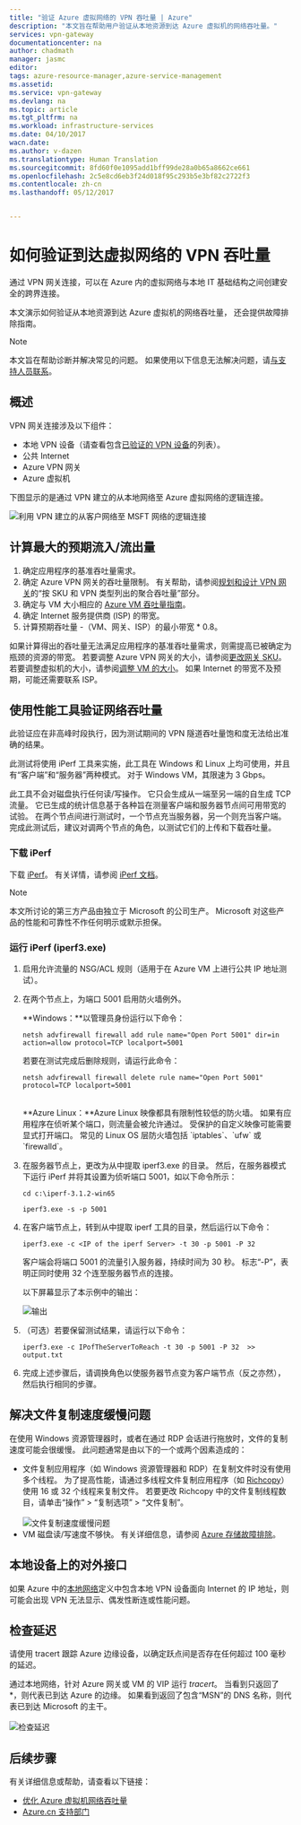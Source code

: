 ```yaml
---
title: "验证 Azure 虚拟网络的 VPN 吞吐量 | Azure"
description: "本文旨在帮助用户验证从本地资源到达 Azure 虚拟机的网络吞吐量。"
services: vpn-gateway
documentationcenter: na
author: chadmath
manager: jasmc
editor: 
tags: azure-resource-manager,azure-service-management
ms.assetid: 
ms.service: vpn-gateway
ms.devlang: na
ms.topic: article
ms.tgt_pltfrm: na
ms.workload: infrastructure-services
ms.date: 04/10/2017
wacn.date: 
ms.author: v-dazen
ms.translationtype: Human Translation
ms.sourcegitcommit: 8fd60f0e1095add1bff99de28a0b65a8662ce661
ms.openlocfilehash: 2c5e8cd6eb3f24d018f95c293b5e3bf82c2722f3
ms.contentlocale: zh-cn
ms.lasthandoff: 05/12/2017


---
```

# <a name="how-to-validate-vpn-throughput-to-a-virtual-network"></a>如何验证到达虚拟网络的 VPN 吞吐量

通过 VPN 网关连接，可以在 Azure 内的虚拟网络与本地 IT 基础结构之间创建安全的跨界连接。

本文演示如何验证从本地资源到达 Azure 虚拟机的网络吞吐量， 还会提供故障排除指南。

>[!NOTE]
>本文旨在帮助诊断并解决常见的问题。 如果使用以下信息无法解决问题，请[与支持人员联系](https://www.azure.cn/support/contact/)。
>
>

## <a name="overview"></a>概述

VPN 网关连接涉及以下组件：

- 本地 VPN 设备（请查看包含[已验证的 VPN 设备](vpn-gateway-about-vpn-devices.md#devicetable)的列表）。
- 公共 Internet
- Azure VPN 网关
- Azure 虚拟机

下图显示的是通过 VPN 建立的从本地网络至 Azure 虚拟网络的逻辑连接。

![利用 VPN 建立的从客户网络至 MSFT 网络的逻辑连接](./media/vpn-gateway-validate-throughput-to-vnet/VPNPerf.png)

## <a name="calculate-the-maximum-expected-ingressegress"></a>计算最大的预期流入/流出量

1.    确定应用程序的基准吞吐量需求。
2.    确定 Azure VPN 网关的吞吐量限制。 有关帮助，请参阅[规划和设计 VPN 网关](vpn-gateway-plan-design.md)的“按 SKU 和 VPN 类型列出的聚合吞吐量”部分。
3.    确定与 VM 大小相应的 [Azure VM 吞吐量指南](../virtual-machines/virtual-machines-windows-sizes.md)。
4.    确定 Internet 服务提供商 (ISP) 的带宽。
5.    计算预期吞吐量 -（VM、网关、ISP）的最小带宽 * 0.8。

如果计算得出的吞吐量无法满足应用程序的基准吞吐量需求，则需提高已被确定为瓶颈的资源的带宽。 若要调整 Azure VPN 网关的大小，请参阅[更改网关 SKU](vpn-gateway-about-vpn-gateway-settings.md#gwsku)。 若要调整虚拟机的大小，请参阅[调整 VM 的大小](../virtual-machines/virtual-machines-windows-resize-vm.md)。 如果 Internet 的带宽不及预期，可能还需要联系 ISP。

## <a name="validate-network-throughput-by-using-performance-tools"></a>使用性能工具验证网络吞吐量

此验证应在非高峰时段执行，因为测试期间的 VPN 隧道吞吐量饱和度无法给出准确的结果。

此测试将使用 iPerf 工具来实施，此工具在 Windows 和 Linux 上均可使用，并且有“客户端”和“服务器”两种模式。 对于 Windows VM，其限速为 3 Gbps。

此工具不会对磁盘执行任何读/写操作。 它只会生成从一端至另一端的自生成 TCP 流量。 它已生成的统计信息基于各种旨在测量客户端和服务器节点间可用带宽的试验。 在两个节点间进行测试时，一个节点充当服务器，另一个则充当客户端。 完成此测试后，建议对调两个节点的角色，以测试它们的上传和下载吞吐量。

### <a name="download-iperf"></a>下载 iPerf
下载 [iPerf](https://iperf.fr/download/iperf_3.1/iperf-3.1.2-win64.zip)。 有关详情，请参阅 [iPerf 文档](https://iperf.fr/iperf-doc.php)。

 >[!NOTE]
 >本文所讨论的第三方产品由独立于 Microsoft 的公司生产。 Microsoft 对这些产品的性能和可靠性不作任何明示或默示担保。
 >
 >

### <a name="run-iperf-iperf3exe"></a>运行 iPerf (iperf3.exe)
1. 启用允许流量的 NSG/ACL 规则（适用于在 Azure VM 上进行公共 IP 地址测试）。

2. 在两个节点上，为端口 5001 启用防火墙例外。

    **Windows：**以管理员身份运行以下命令：

    ```CMD
    netsh advfirewall firewall add rule name="Open Port 5001" dir=in action=allow protocol=TCP localport=5001
    ```

    若要在测试完成后删除规则，请运行此命令：

    ```CMD
    netsh advfirewall firewall delete rule name="Open Port 5001" protocol=TCP localport=5001
    ```
    </br>
    **Azure Linux：**Azure Linux 映像都具有限制性较低的防火墙。 如果有应用程序在侦听某个端口，则流量会被允许通过。 受保护的自定义映像可能需要显式打开端口。 常见的 Linux OS 层防火墙包括 `iptables`、`ufw` 或 `firewalld`。

3. 在服务器节点上，更改为从中提取 iperf3.exe 的目录。 然后，在服务器模式下运行 iPerf 并将其设置为侦听端口 5001，如以下命令所示：

     ```CMD
     cd c:\iperf-3.1.2-win65

     iperf3.exe -s -p 5001
     ```

4. 在客户端节点上，转到从中提取 iperf 工具的目录，然后运行以下命令：

    ```CMD
    iperf3.exe -c <IP of the iperf Server> -t 30 -p 5001 -P 32
    ```

    客户端会将端口 5001 的流量引入服务器，持续时间为 30 秒。 标志“-P”，表明正同时使用 32 个连至服务器节点的连接。

    以下屏幕显示了本示例中的输出：

    ![输出](./media/vpn-gateway-validate-throughput-to-vnet/06theoutput.png)

5. （可选）若要保留测试结果，请运行以下命令：

    ```CMD
    iperf3.exe -c IPofTheServerToReach -t 30 -p 5001 -P 32  >> output.txt
    ```

6. 完成上述步骤后，请调换角色以使服务器节点变为客户端节点（反之亦然），然后执行相同的步骤。

## <a name="address-slow-file-copy-issues"></a>解决文件复制速度缓慢问题
在使用 Windows 资源管理器时，或者在通过 RDP 会话进行拖放时，文件的复制速度可能会很缓慢。 此问题通常是由以下的一个或两个因素造成的：

- 文件复制应用程序（如 Windows 资源管理器和 RDP）在复制文件时没有使用多个线程。 为了提高性能，请通过多线程文件复制应用程序（如 [Richcopy](https://technet.microsoft.com/magazine/2009.04.utilityspotlight.aspx)）使用 16 或 32 个线程来复制文件。 若要更改 Richcopy 中的文件复制线程数目，请单击“操作” > “复制选项” > “文件复制”。<br><br>
![文件复制速度缓慢问题](./media/vpn-gateway-validate-throughput-to-vnet/Richcopy.png)<br>
- VM 磁盘读/写速度不够快。 有关详细信息，请参阅 [Azure 存储故障排除](../storage/storage-e2e-troubleshooting.md)。

## <a name="on-premises-device-external-facing-interface"></a>本地设备上的对外接口
如果 Azure 中的[本地网络](vpn-gateway-howto-site-to-site-resource-manager-portal.md#LocalNetworkGateway)定义中包含本地 VPN 设备面向 Internet 的 IP 地址，则可能会出现 VPN 无法显示、偶发性断连或性能问题。

## <a name="checking-latency"></a>检查延迟
请使用 tracert 跟踪 Azure 边缘设备，以确定跃点间是否存在任何超过 100 毫秒的延迟。

通过本地网络，针对 Azure 网关或 VM 的 VIP 运行 *tracert*。 当看到只返回了 *，则代表已到达 Azure 的边缘。 如果看到返回了包含“MSN”的 DNS 名称，则代表已到达 Microsoft 的主干。<br><br>
![检查延迟](./media/vpn-gateway-validate-throughput-to-vnet/08checkinglatency.png)

## <a name="next-steps"></a>后续步骤
有关详细信息或帮助，请查看以下链接：

- [优化 Azure 虚拟机网络吞吐量](../virtual-network/virtual-network-optimize-network-bandwidth.md)
- [Azure.cn 支持部门](https://www.azure.cn/support/contact/)
